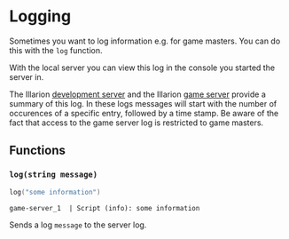 # Logging

Sometimes you want to log information e.g. for game masters. You can do this with the `log` function.

With the local server you can view this log in the console you started the server in.

The Illarion [development server](https://illarion.org/~devserver/script_log.php) and the Illarion
[game server](https://illarion.org/logs/scripts.php) provide a summary of this log. In these
logs messages will start with the number of occurences of a specific entry, followed by a time stamp. Be aware of the
fact that access to the game server log is restricted to game masters.

## Functions

### `log(string message)`


```lua
log("some information")
```
```
game-server_1  | Script (info): some information
```

Sends a log `message` to the server log.